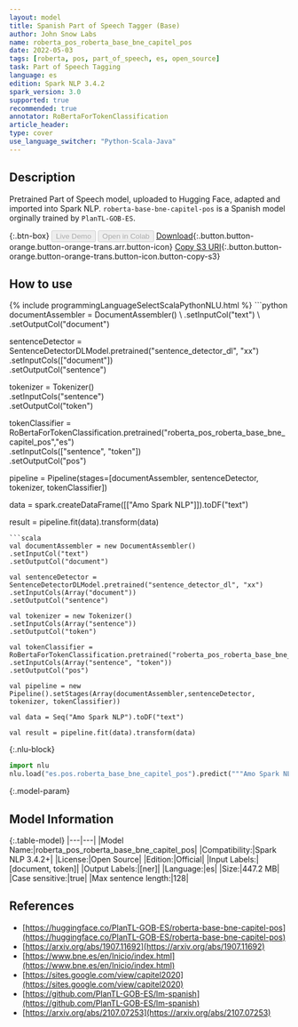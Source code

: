 ```yaml
---
layout: model
title: Spanish Part of Speech Tagger (Base)
author: John Snow Labs
name: roberta_pos_roberta_base_bne_capitel_pos
date: 2022-05-03
tags: [roberta, pos, part_of_speech, es, open_source]
task: Part of Speech Tagging
language: es
edition: Spark NLP 3.4.2
spark_version: 3.0
supported: true
recommended: true
annotator: RoBertaForTokenClassification
article_header:
type: cover
use_language_switcher: "Python-Scala-Java"
---
```


## Description

Pretrained Part of Speech model, uploaded to Hugging Face, adapted and imported into Spark NLP. `roberta-base-bne-capitel-pos` is a Spanish model orginally trained by `PlanTL-GOB-ES`.

{:.btn-box}
<button class="button button-orange" disabled>Live Demo</button>
<button class="button button-orange" disabled>Open in Colab</button>
[Download](https://s3.amazonaws.com/auxdata.johnsnowlabs.com/public/models/roberta_pos_roberta_base_bne_capitel_pos_es_3.4.2_3.0_1651591392282.zip){:.button.button-orange.button-orange-trans.arr.button-icon}
[Copy S3 URI](s3://auxdata.johnsnowlabs.com/public/models/roberta_pos_roberta_base_bne_capitel_pos_es_3.4.2_3.0_1651591392282.zip){:.button.button-orange.button-orange-trans.button-icon.button-copy-s3}

## How to use



<div class="tabs-box" markdown="1">
{% include programmingLanguageSelectScalaPythonNLU.html %}
```python
documentAssembler = DocumentAssembler() \
.setInputCol("text") \
.setOutputCol("document")

sentenceDetector = SentenceDetectorDLModel.pretrained("sentence_detector_dl", "xx")\
.setInputCols(["document"])\
.setOutputCol("sentence")

tokenizer = Tokenizer() \
.setInputCols("sentence") \
.setOutputCol("token")

tokenClassifier = RoBertaForTokenClassification.pretrained("roberta_pos_roberta_base_bne_capitel_pos","es") \
.setInputCols(["sentence", "token"]) \
.setOutputCol("pos")

pipeline = Pipeline(stages=[documentAssembler, sentenceDetector, tokenizer, tokenClassifier])

data = spark.createDataFrame([["Amo Spark NLP"]]).toDF("text")

result = pipeline.fit(data).transform(data)
```
```scala
val documentAssembler = new DocumentAssembler() 
.setInputCol("text") 
.setOutputCol("document")

val sentenceDetector = SentenceDetectorDLModel.pretrained("sentence_detector_dl", "xx")
.setInputCols(Array("document"))
.setOutputCol("sentence")

val tokenizer = new Tokenizer() 
.setInputCols(Array("sentence"))
.setOutputCol("token")

val tokenClassifier = RoBertaForTokenClassification.pretrained("roberta_pos_roberta_base_bne_capitel_pos","es") 
.setInputCols(Array("sentence", "token")) 
.setOutputCol("pos")

val pipeline = new Pipeline().setStages(Array(documentAssembler,sentenceDetector, tokenizer, tokenClassifier))

val data = Seq("Amo Spark NLP").toDF("text")

val result = pipeline.fit(data).transform(data)
```


{:.nlu-block}
```python
import nlu
nlu.load("es.pos.roberta_base_bne_capitel_pos").predict("""Amo Spark NLP""")
```

</div>

{:.model-param}
## Model Information

{:.table-model}
|---|---|
|Model Name:|roberta_pos_roberta_base_bne_capitel_pos|
|Compatibility:|Spark NLP 3.4.2+|
|License:|Open Source|
|Edition:|Official|
|Input Labels:|[document, token]|
|Output Labels:|[ner]|
|Language:|es|
|Size:|447.2 MB|
|Case sensitive:|true|
|Max sentence length:|128|

## References

- [https://huggingface.co/PlanTL-GOB-ES/roberta-base-bne-capitel-pos](https://huggingface.co/PlanTL-GOB-ES/roberta-base-bne-capitel-pos)
- [https://arxiv.org/abs/1907.11692](https://arxiv.org/abs/1907.11692)
- [https://www.bne.es/en/Inicio/index.html](https://www.bne.es/en/Inicio/index.html)
- [https://sites.google.com/view/capitel2020](https://sites.google.com/view/capitel2020)
- [https://github.com/PlanTL-GOB-ES/lm-spanish](https://github.com/PlanTL-GOB-ES/lm-spanish)
- [https://arxiv.org/abs/2107.07253](https://arxiv.org/abs/2107.07253)
